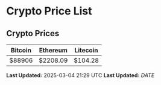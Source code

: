 # Crypto Price List

## Crypto Prices
| Bitcoin | Ethereum | Litecoin |
| ------- | -------- | -------- |
| $88906 | $2208.09 | $104.28 |
**Last Updated:** 2025-03-04 21:29 UTC
**Last Updated:** $DATE$
